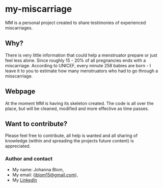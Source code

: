 # my-miscarriage
MM is a personal project created to share testimonies of experienced miscarriages.

## Why?
There is very little information that could help a menstruator prepare or just feel less alone. Since roughly 15 - 20% of all pregnancies ends with a miscarriage. According to UNICEF, every minute 258 babies are born - I leave it to you to estimate how many menstruators who had to go through a misscarriage. 

## Webpage 
At the moment MM is having its skeleton created. The code is all over the place, but will be cleaned, modified and more effective as time passes. 

## Want to contribute?
Please feel free to contribute, all help is wanted and all sharing of knowledge (within and spreading the projects future content) is appreciated.

### Author and contact 
* My name: Johanna Blom, 
* My email: (jblom15@gmail.com), 
* My <a href="https://www.linkedin.com/in/johanna-blom-2419a181/">LinkedIn</a>